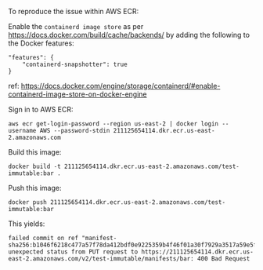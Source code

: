 To reproduce the issue within AWS ECR:

Enable the `containerd image store` as per https://docs.docker.com/build/cache/backends/ by adding the following to the Docker features:

```
"features": {
    "containerd-snapshotter": true
}
```

ref: https://docs.docker.com/engine/storage/containerd/#enable-containerd-image-store-on-docker-engine

Sign in to AWS ECR:

```
aws ecr get-login-password --region us-east-2 | docker login --username AWS --password-stdin 211125654114.dkr.ecr.us-east-2.amazonaws.com
```

Build this image:

```
docker build -t 211125654114.dkr.ecr.us-east-2.amazonaws.com/test-immutable:bar .
```

Push this image:

```
docker push 211125654114.dkr.ecr.us-east-2.amazonaws.com/test-immutable:bar
```

This yields:

```
failed commit on ref "manifest-sha256:b1046f6218c477a57f78da412bdf0e9225359b4f46f01a30f7929a3517a59e5f": unexpected status from PUT request to https://211125654114.dkr.ecr.us-east-2.amazonaws.com/v2/test-immutable/manifests/bar: 400 Bad Request
```
